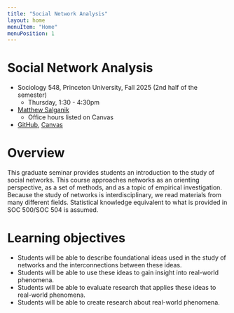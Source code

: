 ```yaml
---
title: "Social Network Analysis"
layout: home
menuItem: "Home"
menuPosition: 1
---
```


<div class="jumbotron">
  <h1 class="display-4">Social Network Analysis</h1>
  <p class="lead"></p>
  <ul>
    <li>Sociology 548, Princeton University, Fall 2025 (2nd half of the semester)
        <ul>
            <li>Thursday, 1:30 - 4:30pm</li>
        </ul>
    </li>
    <li><a href="https://www.princeton.edu/~mjs3/">Matthew Salganik</a>
        <ul>
            <li>Office hours listed on Canvas</li>
        </ul>
    </li>
    <li><a href="https://github.com/msalganik/soc543-f2025">GitHub</a>, <a href="https://princeton.instructure.com/courses/19966">Canvas</a></li>
  </ul>
</div>

# Overview

This graduate seminar provides students an introduction to the study of social networks. This course approaches networks as an orienting perspective, as a set of methods, and as a topic of empirical investigation. Because the study of networks is interdisciplinary, we read materials from many different fields. Statistical knowledge equivalent to what is provided in SOC 500/SOC 504 is assumed.

# Learning objectives

- Students will be able to <emph>describe</emph> foundational ideas used in the study of networks and the interconnections between these ideas.
- Students will be able to <emph>use</emph> these ideas to gain insight into real-world phenomena.
- Students will be able to <emph>evaluate</emph> research that applies these ideas to real-world phenomena.
- Students will be able to <emph>create</emph> research about real-world phenomena.